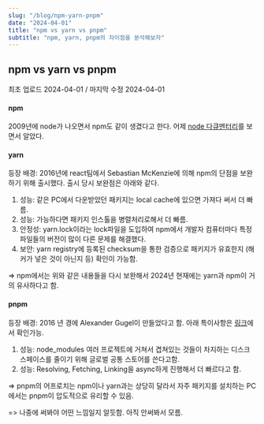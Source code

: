 ```yaml
---
slug: "/blog/npm-yarn-pnpm"
date: "2024-04-01"
title: "npm vs yarn vs pnpm"
subtitle: "npm, yarn, pnpm의 차이점을 분석해보자"
---
```


## **npm vs yarn vs pnpm**

<p class="text-time">최초 업로드 2024-04-01 / 마지막 수정 2024-04-01</p>

#### npm

2009년에 node가 나오면서 npm도 같이 생겼다고 한다. 어제 [node 다큐멘터리](https://www.youtube.com/watch?v=LB8KwiiUGy0)를 보면서 알았다. 


#### yarn 
등장 배경: 
2016년에 react팀에서 Sebastian McKenzie에 의해 npm의 단점을 보완하기 위해 출시했다. 출시 당시 보완점은 아래와 같다.

1. 성능: 같은 PC에서 다운받았던 패키지는 local cache에 있으면 가져다 써서 더 빠름.
2. 성능: 가능하다면 패키지 인스톨을 병렬처리로해서 더 빠름.
3. 안정성: yarn.lock이라는 lock파일을 도입하여 npm에서 개발자 컴퓨터마다 특정 파일들의 버전이 많이 다른 문제를 해결했다.
4. 보안: yarn registry에 등록된 checksum을 통한 검증으로 패키지가 유효한지 (해커가 넣은 것이 아닌지 등) 확인이 가능함.

=> npm에서는 위와 같은 내용들을 다시 보완해서 2024년 현재에는 yarn과 npm이 거의 유사하다고 함.

#### pnpm 
등장 배경: 
2016 년 경에 Alexander Gugel이 만들었다고 함.
아래 특이사항은 [링크](https://pnpm.io/motivation)에서 확인가능.

1. 성능: node_modules 여러 프로젝트에 거쳐서 겹쳐있는 것들이 차지하는 디스크 스페이스를 줄이기 위해 글로벌 공통 스토어를 쓴다고함.
2. 성능: Resolving, Fetching, Linking을 async하게 진행해서 더 빠르다고 함.

=> pnpm의 어프로치는 npm이나 yarn과는 상당히 달라서 자주 패키지를 설치하는 PC에서는 pnpm이 압도적으로 유리할 수 있음.

=> 나중에 써봐야 어떤 느낌일지 알듯함. 아직 안써봐서 모름.
